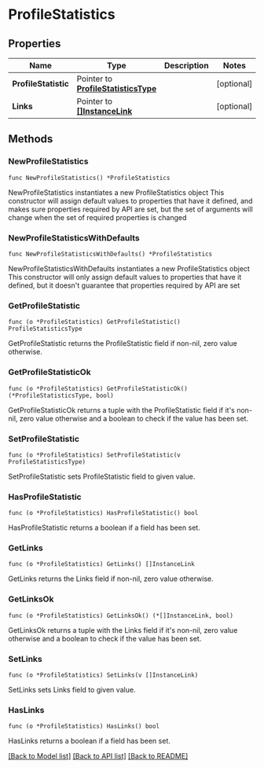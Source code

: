 # ProfileStatistics

## Properties

Name | Type | Description | Notes
------------ | ------------- | ------------- | -------------
**ProfileStatistic** | Pointer to [**ProfileStatisticsType**](ProfileStatisticsType.md) |  | [optional] 
**Links** | Pointer to [**[]InstanceLink**](InstanceLink.md) |  | [optional] 

## Methods

### NewProfileStatistics

`func NewProfileStatistics() *ProfileStatistics`

NewProfileStatistics instantiates a new ProfileStatistics object
This constructor will assign default values to properties that have it defined,
and makes sure properties required by API are set, but the set of arguments
will change when the set of required properties is changed

### NewProfileStatisticsWithDefaults

`func NewProfileStatisticsWithDefaults() *ProfileStatistics`

NewProfileStatisticsWithDefaults instantiates a new ProfileStatistics object
This constructor will only assign default values to properties that have it defined,
but it doesn't guarantee that properties required by API are set

### GetProfileStatistic

`func (o *ProfileStatistics) GetProfileStatistic() ProfileStatisticsType`

GetProfileStatistic returns the ProfileStatistic field if non-nil, zero value otherwise.

### GetProfileStatisticOk

`func (o *ProfileStatistics) GetProfileStatisticOk() (*ProfileStatisticsType, bool)`

GetProfileStatisticOk returns a tuple with the ProfileStatistic field if it's non-nil, zero value otherwise
and a boolean to check if the value has been set.

### SetProfileStatistic

`func (o *ProfileStatistics) SetProfileStatistic(v ProfileStatisticsType)`

SetProfileStatistic sets ProfileStatistic field to given value.

### HasProfileStatistic

`func (o *ProfileStatistics) HasProfileStatistic() bool`

HasProfileStatistic returns a boolean if a field has been set.

### GetLinks

`func (o *ProfileStatistics) GetLinks() []InstanceLink`

GetLinks returns the Links field if non-nil, zero value otherwise.

### GetLinksOk

`func (o *ProfileStatistics) GetLinksOk() (*[]InstanceLink, bool)`

GetLinksOk returns a tuple with the Links field if it's non-nil, zero value otherwise
and a boolean to check if the value has been set.

### SetLinks

`func (o *ProfileStatistics) SetLinks(v []InstanceLink)`

SetLinks sets Links field to given value.

### HasLinks

`func (o *ProfileStatistics) HasLinks() bool`

HasLinks returns a boolean if a field has been set.


[[Back to Model list]](../README.md#documentation-for-models) [[Back to API list]](../README.md#documentation-for-api-endpoints) [[Back to README]](../README.md)


